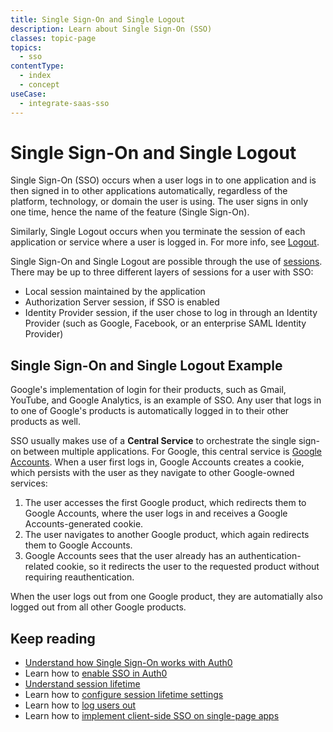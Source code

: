 ```yaml
---
title: Single Sign-On and Single Logout
description: Learn about Single Sign-On (SSO)
classes: topic-page
topics:
  - sso
contentType:
  - index
  - concept
useCase:
  - integrate-saas-sso
---
```

# Single Sign-On and Single Logout

Single Sign-On (SSO) occurs when a user logs in to one application and is then signed in to other applications automatically, regardless of the platform, technology, or domain the user is using. The user signs in only one time, hence the name of the feature (Single Sign-On).

Similarly, Single Logout occurs when you terminate the session of each application or service where a user is logged in. For more info, see [Logout](/logout).

Single Sign-On and Single Logout are possible through the use of [sessions](/sessions). There may be up to three different layers of sessions for a user with SSO:

* Local session maintained by the application
* Authorization Server session, if SSO is enabled
* Identity Provider session, if the user chose to log in through an Identity Provider (such as Google, Facebook, or an enterprise SAML Identity Provider)

## Single Sign-On and Single Logout Example

Google's implementation of login for their products, such as Gmail, YouTube, and Google Analytics, is an example of SSO. Any user that logs in to one of Google's products is automatically logged in to their other products as well.

SSO usually makes use of a **Central Service** to orchestrate the single sign-on between multiple applications. For Google, this central service is [Google Accounts](https://accounts.google.com). When a user first logs in, Google Accounts creates a cookie, which persists with the user as they navigate to other Google-owned services:

1. The user accesses the first Google product, which redirects them to Google Accounts, where the user logs in and receives a Google Accounts-generated cookie.
2. The user navigates to another Google product, which again redirects them to Google Accounts.
3. Google Accounts sees that the user already has an authentication-related cookie, so it redirects the user to the requested product without requiring reauthentication.

When the user logs out from one Google product, they are automatially also logged out from all other Google products.

## Keep reading

- [Understand how Single Sign-On works with Auth0](/sso/current/sso-auth0)
- Learn how to [enable SSO in Auth0](/sso/current/guides/enable-sso-tenant)
- [Understand session lifetime](/sessions/concepts/session-lifetime)
- Learn how to [configure session lifetime settings](/sessions/guides/dashboard/tenant/configure-session-lifetime-settings)
- Learn how to [log users out](/logout)
- Learn how to [implement client-side SSO on single-page apps](/sso/single-page-apps)